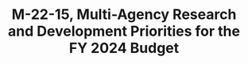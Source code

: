 ---
highlight: "false" 
title: "M-22-15, Multi-Agency Research and Development Priorities for the FY 2024 Budget"
description: "Global Competitiveness and Risk Reduction: Prioritize investments in science, technology, and innovation for long-term competitiveness and reduction of catastrophic risks from emerging technologies.
Collaboration and World-Leading Innovation: Agencies should unite for world-class research in critical technologies like AI, QIS, and space tech. Foster collaboration with non-government entities for multidisciplinary research on emerging technologies.
Security, Communication, and Cybersecurity: Emphasize investments in biosecurity, system survivability, and nuclear non-proliferation. Focusing on defending resilient communications across all domains and fund foundational cybersecurity research, including zero-trust architectures and software security."
url-link: "https://www.whitehouse.gov/wp-content/uploads/2022/07/M-22-15.pdf"
type: "PDF"
gov-only: "false"
is-external: "true"
publication-date: "July 22, 2022"
reading-time: "15"
resource-type: "Guidance"
filter: "p-filter"
audience: "security-compliance"
branded-offerings: "acquisition-policy-it-category"
---